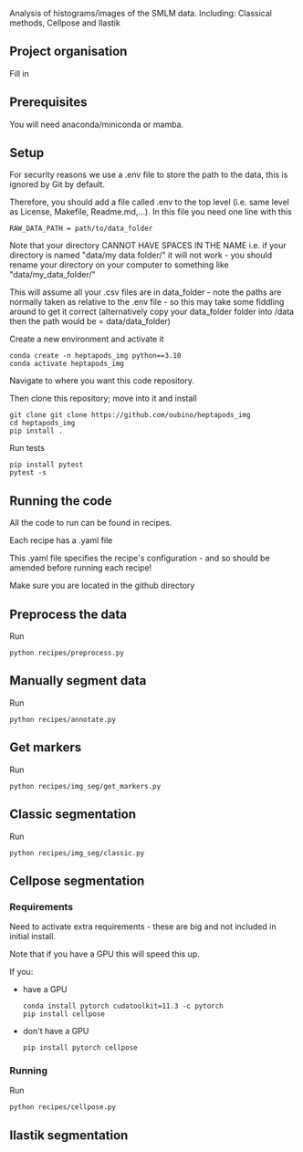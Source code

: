 Analysis of histograms/images of the SMLM data. 
Including: Classical methods, Cellpose and Ilastik

Project organisation
--------------------

Fill in 

Prerequisites
----------

You will need anaconda/miniconda or mamba.

Setup
-----

For security reasons we use a .env file to store the path to the data, this is ignored by Git by default.

Therefore, you should add a file called .env to the top level (i.e. same level as License, Makefile, Readme.md,...).
In this file you need one line with this

```
RAW_DATA_PATH = path/to/data_folder
```

Note that your directory CANNOT HAVE SPACES IN THE NAME i.e. if your directory is named "data/my data folder/" it will not work - you should rename your directory on your computer to something like "data/my_data_folder/"

This will assume all your .csv files are in data_folder - note the paths are normally taken as relative to the .env file - so this may take some fiddling around to get it correct (alternatively copy your data_folder folder into /data then the path would be = data/data_folder)

Create a new environment and activate it

```
conda create -n heptapods_img python==3.10
conda activate heptapods_img
```

Navigate to where you want this code repository.

Then clone this repository; move into it and install 

```
git clone git clone https://github.com/oubino/heptapods_img
cd heptapods_img
pip install .
```

Run tests 

```
pip install pytest
pytest -s
```

Running the code
----------------

All the code to run can be found in recipes.

Each recipe has a .yaml file 

This .yaml file specifies the recipe's configuration - and so should be amended before running each recipe!

Make sure you are located in the github directory

Preprocess the data
-------------------
Run

```
python recipes/preprocess.py
```

Manually segment data
---------------------
Run
```
python recipes/annotate.py
```

Get markers
-----------

Run

```
python recipes/img_seg/get_markers.py
```

Classic segmentation
--------------------

Run

```
python recipes/img_seg/classic.py
```

Cellpose segmentation
---------------------

### Requirements

Need to activate extra requirements - these are big and not included in initial install.

Note that if you have a GPU this will speed this up.

If you:

- have a GPU
  ```
  conda install pytorch cudatoolkit=11.3 -c pytorch
  pip install cellpose
  ```
- don't have a GPU
    ```
    pip install pytorch cellpose
    ```

### Running
Run

```
python recipes/cellpose.py
```

Ilastik segmentation
--------------------






